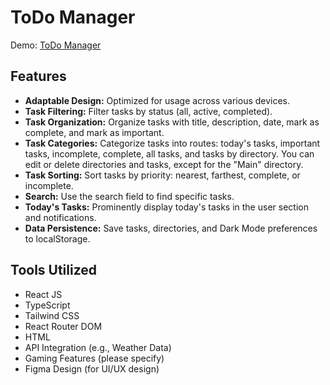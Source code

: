 # ToDo Manager

Demo: [ToDo Manager](https://to-do-manager-ruddy.vercel.app/)


## Features

- **Adaptable Design:** Optimized for usage across various devices.
- **Task Filtering:** Filter tasks by status (all, active, completed).
- **Task Organization:** Organize tasks with title, description, date, mark as complete, and mark as important.
- **Task Categories:** Categorize tasks into routes: today's tasks, important tasks, incomplete, complete, all tasks, and tasks by directory. You can edit or delete directories and tasks, except for the "Main" directory.
- **Task Sorting:** Sort tasks by priority: nearest, farthest, complete, or incomplete.
- **Search:** Use the search field to find specific tasks.
- **Today's Tasks:** Prominently display today's tasks in the user section and notifications.
- **Data Persistence:** Save tasks, directories, and Dark Mode preferences to localStorage.

## Tools Utilized

- React JS
- TypeScript
- Tailwind CSS
- React Router DOM
- HTML
- API Integration (e.g., Weather Data)
- Gaming Features (please specify)
- Figma Design (for UI/UX design)
